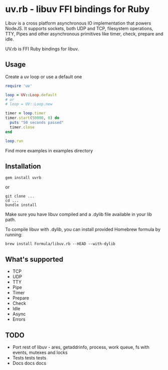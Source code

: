 # uv.rb - libuv FFI bindings for Ruby

Libuv is a cross platform asynchronous IO implementation that powers NodeJS. It supports sockets, both UDP and TCP, filesystem operations, TTY, Pipes and other asynchronous primitives like timer, check, prepare and idle.

UV.rb is FFI Ruby bindings for libuv.

## Usage

Create a uv loop or use a default one

```ruby
require 'uv'

loop = UV::Loop.default
# or
# loop = UV::Loop.new

timer = loop.timer
timer.start(50000, 0) do
  puts "50 seconds passed"
  timer.close
end

loop.run
```

Find more examples in examples directory

## Installation

```shell
gem install uvrb
```

or

```shell
git clone ...
cd ...
bundle install
```

Make sure you have libuv compiled and a .dylib file available in your
lib path.

To compile libuv with .dylib, you can install provided Homebrew formula
by running:

```shell
brew install Formula/libuv.rb --HEAD --with-dylib
```


## What's supported

* TCP
* UDP
* TTY
* Pipe
* Timer
* Prepare
* Check
* Idle
* Async
* Errors

## TODO

* Port rest of libuv - ares, getaddrinfo, process, work queue, fs with events, mutexes and locks
* Tests tests tests
* Docs docs docs